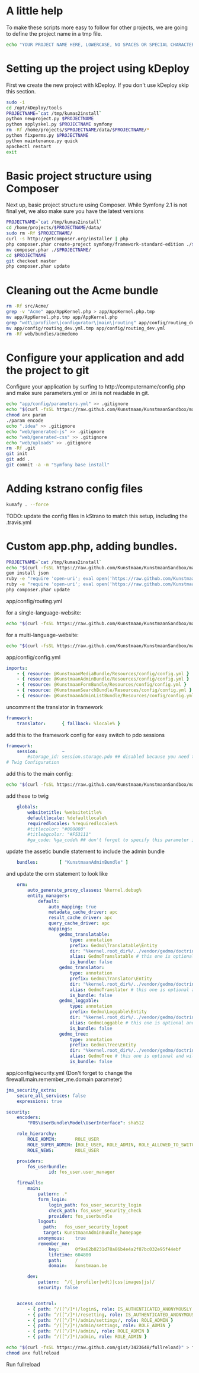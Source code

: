 # A little help

To make these scripts more easy to follow for other projects, we are going to define the project name in a tmp file.

```bash
echo "YOUR PROJECT NAME HERE, LOWERCASE, NO SPACES OR SPECIAL CHARACTERS" > /tmp/kumas2install
```

# Setting up the project using kDeploy

First we create the new project with kDeploy. If you don't use kDeploy skip this section.

```bash
sudo -i
cd /opt/kDeploy/tools
PROJECTNAME=`cat /tmp/kumas2install`
python newproject.py $PROJECTNAME
python applyskel.py $PROJECTNAME symfony
rm -Rf /home/projects/$PROJECTNAME/data/$PROJECTNAME/*
python fixperms.py $PROJECTNAME
python maintenance.py quick
apachectl restart
exit
```

# Basic project structure using Composer

Next up, basic project structure using Composer. While Symfony 2.1 is not final yet, we also make sure you have the latest versions

```bash
PROJECTNAME=`cat /tmp/kumas2install`
cd /home/projects/$PROJECTNAME/data/
sudo rm -Rf $PROJECTNAME/
curl -s http://getcomposer.org/installer | php
php composer.phar create-project symfony/framework-standard-edition ./$PROJECTNAME
mv composer.phar ./$PROJECTNAME/
cd $PROJECTNAME
git checkout master
php composer.phar update
```

# Cleaning out the Acme bundle

```bash
rm -Rf src/Acme/
grep -v "Acme" app/AppKernel.php > app/AppKernel.php.tmp
mv app/AppKernel.php.tmp app/AppKernel.php
grep "wdt\|profiler\|configurator\|main\|routing" app/config/routing_dev.yml > app/config/routing_dev.yml.tmp
mv app/config/routing_dev.yml.tmp app/config/routing_dev.yml
rm -Rf web/bundles/acmedemo
```

# Configure your application and add the project to git

Configure your application by surfing to http://computername/config.php and make sure parameters.yml or .ini is not readable in git.

```bash
echo "app/config/parameters.yml" >> .gitignore
echo "$(curl -fsSL https://raw.github.com/Kunstmaan/KunstmaanSandbox/master/app/Resources/docs/scripts/param)" > param
chmod a+x param
./param encode
echo ".idea" >> .gitignore
echo "web/generated-js" >> .gitignore
echo "web/generated-css" >> .gitignore
echo "web/uploads" >> .gitignore
rm -Rf .git
git init
git add .
git commit -a -m "Symfony base install"
```

# Adding kstrano config files

```bash
kumafy . --force
```

TODO: update the config files in kStrano to match this setup, including the .travis.yml

# Custom app.php, adding bundles.

```bash
PROJECTNAME=`cat /tmp/kumas2install`
echo "$(curl -fsSL https://raw.github.com/Kunstmaan/KunstmaanSandbox/master/app/Resources/docs/scripts/app.php)" | sed s/sf2/$PROJECTNAME/ > web/app.php
gem install json
ruby -e "require 'open-uri'; eval open('https://raw.github.com/Kunstmaan/KunstmaanSandbox/master/app/Resources/docs/scripts/sandboxinstaller.rb').read" install-bundles composer.json app/AppKernel.php
ruby -e "require 'open-uri'; eval open('https://raw.github.com/Kunstmaan/KunstmaanSandbox/master/app/Resources/docs/scripts/sandboxinstaller.rb').read" configure-bundles app/config/parameters.yml $PROJECTNAME
php composer.phar update
```

app/config/routing.yml

for a single-language-website:
```bash
echo "$(curl -fsSL https://raw.github.com/Kunstmaan/KunstmaanSandbox/master/app/Resources/docs/scripts/routing-fragment-singlelang.yml)" >> web/config/routing.yml
```

for a multi-language-website:
```bash
echo "$(curl -fsSL https://raw.github.com/Kunstmaan/KunstmaanSandbox/master/app/Resources/docs/scripts/routing-fragment-multilang.yml)" >> web/config/routing.yml
```

app/config/config.yml

```yaml
imports:
    - { resource: @KunstmaanMediaBundle/Resources/config/config.yml }
    - { resource: @KunstmaanAdminBundle/Resources/config/config.yml }
    - { resource: @KunstmaanFormBundle/Resources/config/config.yml }
    - { resource: @KunstmaanSearchBundle/Resources/config/config.yml }
    - { resource: @KunstmaanAdminListBundle/Resources/config/config.yml }
```

uncomment the translator in framework

```yaml
framework:
    translator:      { fallback: %locale% }
```

add this to the framework config for easy switch to pdo sessions

```yaml
framework:
    session:         ~
        #storage_id: session.storage.pdo ## disabled because you need to manually create the table after fullreload. fix could be creating an entity for this table. see symfony.com/doc/current/cookbook/configuration/pdo_session_storage.html
# Twig Configuration
```

add this to the main config:
```bash
echo "$(curl -fsSL https://raw.github.com/Kunstmaan/KunstmaanSandbox/master/app/Resources/docs/scripts/config-fragment.yml)" >> web/config/config.yml
```

add these to twig

```yaml
    globals:
        websitetitle: %websitetitle%
        defaultlocale: %defaultlocale%
        requiredlocales: %requiredlocales%
        #titlecolor: "#000000"
        #titlebgcolor: "#F53111"
        #ga_code: %ga_code% ## don't forget to specify this parameter in parameters.yml
```

update the assetic bundle statement to include the admin bundle

```yaml
    bundles:        [ "KunstmaanAdminBundle" ]
```

and update the orm statement to look like

```yaml
    orm:
        auto_generate_proxy_classes: %kernel.debug%
        entity_managers:
            default:
                auto_mapping: true
                metadata_cache_driver: apc
                result_cache_driver: apc
                query_cache_driver: apc
                mappings:
                    gedmo_translatable:
                        type: annotation
                        prefix: Gedmo\Translatable\Entity
                        dir: "%kernel.root_dir%/../vendor/gedmo/doctrine-extensions/lib/Gedmo/Translatable/Entity"
                        alias: GedmoTranslatable # this one is optional and will default to the name set for the mapping
                        is_bundle: false
                    gedmo_translator:
                        type: annotation
                        prefix: Gedmo\Translator\Entity
                        dir: "%kernel.root_dir%/../vendor/gedmo/doctrine-extensions/lib/Gedmo/Translator/Entity"
                        alias: GedmoTranslator # this one is optional and will default to the name set for the mapping
                        is_bundle: false
                    gedmo_loggable:
                        type: annotation
                        prefix: Gedmo\Loggable\Entity
                        dir: "%kernel.root_dir%/../vendor/gedmo/doctrine-extensions/lib/Gedmo/Loggable/Entity"
                        alias: GedmoLoggable # this one is optional and will default to the name set for the mapping
                        is_bundle: false
                    gedmo_tree:
                        type: annotation
                        prefix: Gedmo\Tree\Entity
                        dir: "%kernel.root_dir%/../vendor/gedmo/doctrine-extensions/lib/Gedmo/Tree/Entity"
                        alias: GedmoTree # this one is optional and will default to the name set for the mapping
                        is_bundle: false
```

app/config/security.yml (Don't forget to change the firewall.main.remember_me.domain parameter)

```yaml
jms_security_extra:
    secure_all_services: false
    expressions: true

security:
    encoders:
        "FOS\UserBundle\Model\UserInterface": sha512

    role_hierarchy:
        ROLE_ADMIN:       ROLE_USER
        ROLE_SUPER_ADMIN: [ROLE_USER, ROLE_ADMIN, ROLE_ALLOWED_TO_SWITCH]
        ROLE_NEWS:        ROLE_USER

    providers:
        fos_userbundle:
                id: fos_user.user_manager

    firewalls:
        main:
            pattern: .*
            form_login:
                login_path: fos_user_security_login
                check_path: fos_user_security_check
                provider: fos_userbundle
            logout:
              path:   fos_user_security_logout
              target: KunstmaanAdminBundle_homepage
            anonymous:    true
            remember_me:
                key:      0f9a62b0231d78a86b4e4a2f87bc032e95f44ebf
                lifetime: 604800
                path:     /
                domain:   kunstmaan.be

        dev:
            pattern:  ^/(_(profiler|wdt)|css|images|js)/
            security: false


    access_control:
        - { path: ^/([^/]*)/login$, role: IS_AUTHENTICATED_ANONYMOUSLY }
        - { path: ^/([^/]*)/resetting, role: IS_AUTHENTICATED_ANONYMOUSLY }
        - { path: ^/([^/]*)/admin/settings/, role: ROLE_ADMIN }
        - { path: ^/([^/]*)/admin/settings, role: ROLE_ADMIN }
        - { path: ^/([^/]*)/admin/, role: ROLE_ADMIN }
        - { path: ^/([^/]*)/admin, role: ROLE_ADMIN }
```


```bash
echo "$(curl -fsSL https://raw.github.com/gist/3423648/fullreload)" > fullreload
chmod a+x fullreload
```

Run fullreload
